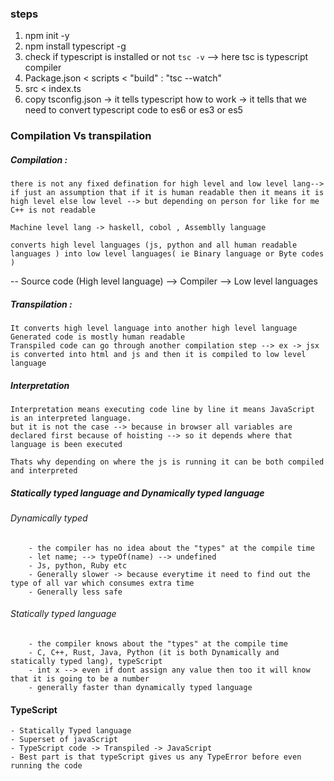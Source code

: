 ### steps

1. npm init -y
2. npm install typescript -g
3. check if typescript is installed or not `tsc -v` --> here tsc is typescript compiler
4. Package.json < scripts < "build" : "tsc --watch"
5. src < index.ts
6. copy tsconfig.json -> it tells typescript how to work -> it tells that we need to convert typescript code to es6 or es3 or es5

### Compilation Vs transpilation

##### Compilation :

    there is not any fixed defination for high level and low level lang--> if just an assumption that if it is human readable then it means it is high level else low level --> but depending on person for like for me C++ is not readable

    Machine level lang -> haskell, cobol , Assemblly language

    converts high level languages (js, python and all human readable languages ) into low level languages( ie Binary language or Byte codes )

-- Source code (High level language) --> Compiler --> Low level languages

##### Transpilation :

    It converts high level language into another high level language
    Generated code is mostly human readable
    Transpiled code can go through another compilation step --> ex -> jsx is converted into html and js and then it is compiled to low level language

##### Interpretation

    Interpretation means executing code line by line it means JavaScript is an interpreted language.
    but it is not the case --> because in browser all variables are declared first because of hoisting --> so it depends where that language is been executed

    Thats why depending on where the js is running it can be both compiled and interpreted

##### Statically typed language and Dynamically typed language

###### Dynamically typed

        - the compiler has no idea about the "types" at the compile time
        - let name; --> typeOf(name) --> undefined
        - Js, python, Ruby etc
        - Generally slower -> because everytime it need to find out the type of all var which consumes extra time
        - Generally less safe

###### Statically typed language

        - the compiler knows about the "types" at the compile time
        - C, C++, Rust, Java, Python (it is both Dynamically and statically typed lang), typeScript
        - int x --> even if dont assign any value then too it will know that it is going to be a number
        - generally faster than dynamically typed language

#### TypeScript

    - Statically Typed language
    - Superset of javaScript
    - TypeScript code -> Transpiled -> JavaScript
    - Best part is that typeScript gives us any TypeError before even running the code
